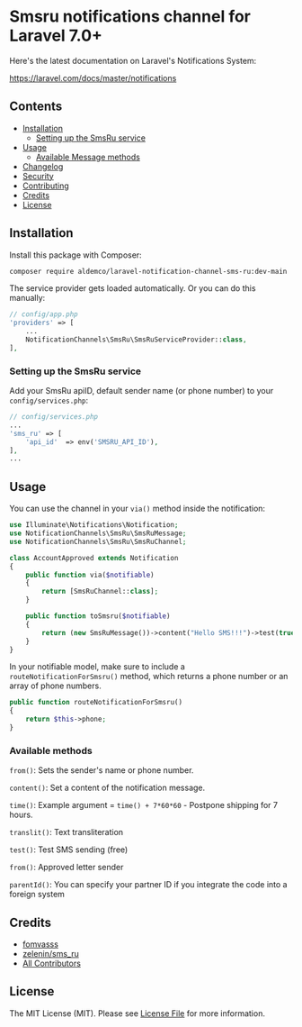 # Smsru notifications channel for Laravel 7.0+

Here's the latest documentation on Laravel's Notifications System: 

https://laravel.com/docs/master/notifications

## Contents

- [Installation](#installation)
    - [Setting up the SmsRu service](#setting-up-the-SmsRu-service)
- [Usage](#usage)
    - [Available Message methods](#available-methods)
- [Changelog](#changelog)
- [Security](#security)
- [Contributing](#contributing)
- [Credits](#credits)
- [License](#license)


## Installation

Install this package with Composer:

```bash
composer require aldemco/laravel-notification-channel-sms-ru:dev-main
```

The service provider gets loaded automatically. Or you can do this manually:
```php
// config/app.php
'providers' => [
    ...
    NotificationChannels\SmsRu\SmsRuServiceProvider::class,
],
```

### Setting up the SmsRu service

Add your SmsRu apiID, default sender name (or phone number) to your `config/services.php`:

```php
// config/services.php
...
'sms_ru' => [
    'api_id'  => env('SMSRU_API_ID'),
],
...
```

## Usage

You can use the channel in your `via()` method inside the notification:

```php
use Illuminate\Notifications\Notification;
use NotificationChannels\SmsRu\SmsRuMessage;
use NotificationChannels\SmsRu\SmsRuChannel;

class AccountApproved extends Notification
{
    public function via($notifiable)
    {
        return [SmsRuChannel::class];
    }

    public function toSmsru($notifiable)
    {
        return (new SmsRuMessage())->content("Hello SMS!!!")->test(true)->translit(false);
    }
}
```

In your notifiable model, make sure to include a `routeNotificationForSmsru()` method, which returns a phone number
or an array of phone numbers.

```php
public function routeNotificationForSmsru()
{
    return $this->phone;
}
```

### Available methods

`from()`: Sets the sender's name or phone number.

`content()`: Set a content of the notification message.

`time()`: Example argument = `time() + 7*60*60` - Postpone shipping for 7 hours.

`translit()`: Text transliteration

`test()`: Test SMS sending (free)

`from()`: Approved letter sender

`parentId()`: You can specify your partner ID if you integrate the code into a foreign system


## Credits

- [fomvasss](https://github.com/fomvasss)
- [zelenin/sms_ru](https://github.com/zelenin/sms_ru)
- [All Contributors](../../contributors)

## License

The MIT License (MIT). Please see [License File](LICENSE.md) for more information.
